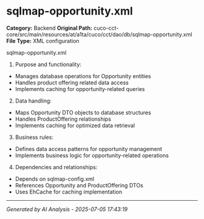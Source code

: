 # sqlmap-opportunity.xml

**Category:** Backend
**Original Path:** cuco-cct-core/src/main/resources/at/a1ta/cuco/cct/dao/db/sqlmap-opportunity.xml
**File Type:** XML configuration

sqlmap-opportunity.xml
1. Purpose and functionality:
- Manages database operations for Opportunity entities
- Handles product offering related data access
- Implements caching for opportunity-related queries

2. Data handling:
- Maps Opportunity DTO objects to database structures
- Handles ProductOffering relationships
- Implements caching for optimized data retrieval

3. Business rules:
- Defines data access patterns for opportunity management
- Implements business logic for opportunity-related operations

4. Dependencies and relationships:
- Depends on sqlmap-config.xml
- References Opportunity and ProductOffering DTOs
- Uses EhCache for caching implementation

---
*Generated by AI Analysis - 2025-07-05 17:43:19*
